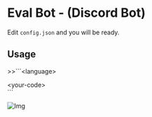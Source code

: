 # Eval Bot - (Discord Bot)
Edit `config.json` and you will be ready.

## Usage
\>\>\`\`\`\<language\>

\<your-code>\
\`\`\`


![Img](https://i.ibb.co/bgHLvxR/Capture.png)

